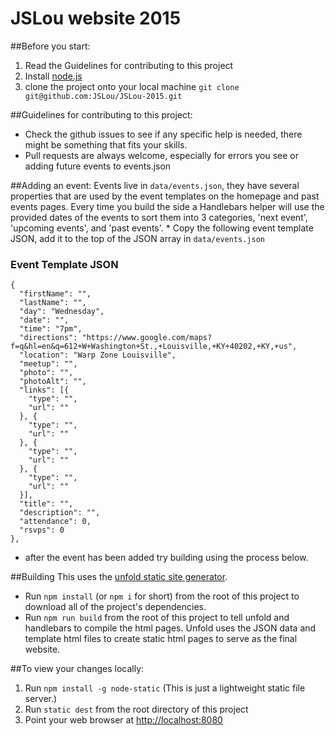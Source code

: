 # JSLou website 2015


##Before you start:
1. Read the Guidelines for contributing to this project
 2. Install [node.js](http://nodejs.org/)
 3. clone the project onto your local machine `git clone git@github.com:JSLou/JSLou-2015.git`

##Guidelines for contributing to this project:
* Check the github issues to see if any specific help is needed, there might be something that fits your skills.
* Pull requests are always welcome, especially for errors you see or adding future events to events.json


##Adding an event:
  Events live in `data/events.json`, they have several properties that are used by the event templates on the homepage and past events pages. Every time you build the side a Handlebars helper will use the provided dates of the events to sort them into 3 categories, 'next event', 'upcoming events', and 'past events'.
    * Copy the following event template JSON, add it to the top of the JSON array in `data/events.json`

  ### Event Template JSON
  ```
  {
    "firstName": "",
    "lastName": "",
    "day": "Wednesday",
    "date": "",
    "time": "7pm",
    "directions": "https://www.google.com/maps?f=q&hl=en&q=612+W+Washington+St.,+Louisville,+KY+40202,+KY,+us",
    "location": "Warp Zone Louisville",
    "meetup": "",
    "photo": "",
    "photoAlt": "",
    "links": [{
      "type": "",
      "url": ""
    }, {
      "type": "",
      "url": ""
    }, {
      "type": "",
      "url": ""
    }, {
      "type": "",
      "url": ""
    }],
    "title": "",
    "description": "",
    "attendance": 0,
    "rsvps": 0
  },
  ```
  * after the event has been added try building using the process below.


##Building
This uses the [unfold static site generator](https://github.com/ericlathrop/unfold).
  * Run `npm install` (or `npm i` for short) from the root of this project to download all of the project's dependencies.
  * Run `npm run build` from the root of this project to tell unfold and handlebars to compile the html pages. Unfold uses the JSON data and template html files to create static html pages to serve as the final website.


##To view your changes locally:
 1. Run `npm install -g node-static` (This is just a lightweight static file server.)
 2. Run `static dest` from the root directory of this project
 3. Point your web browser at [http://localhost:8080](http://localhost:8080)

